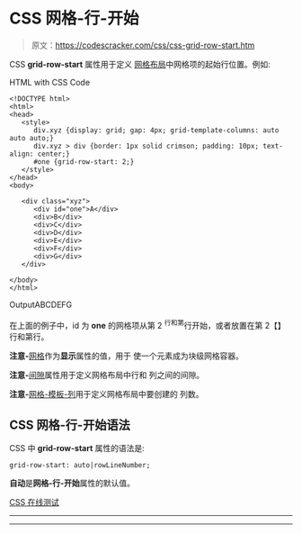 # CSS 网格-行-开始

> 原文：<https://codescracker.com/css/css-grid-row-start.htm>

CSS **grid-row-start** 属性用于定义 [网格布局](/css/css-grid.htm)中网格项的起始行位置。例如:

HTML with CSS Code

```
<!DOCTYPE html>
<html>
<head>
   <style>
      div.xyz {display: grid; gap: 4px; grid-template-columns: auto auto auto;}
      div.xyz > div {border: 1px solid crimson; padding: 10px; text-align: center;}
      #one {grid-row-start: 2;}
   </style>
</head>
<body>

   <div class="xyz">
      <div id="one">A</div>
      <div>B</div>
      <div>C</div>
      <div>D</div>
      <div>E</div>
      <div>F</div>
      <div>G</div>
   </div>

</body>
</html>
```

OutputABCDEFG

在上面的例子中，id 为 **one** 的网格项从第 2 <sup>行和第</sup>行开始，或者放置在第 2【】行和第行。

**注意-**[网格](/css/css-grid.htm)作为**显示**属性的值，用于 使一个元素成为块级网格容器。

**注意-**[间隙](/css/css-gap.htm)属性用于定义网格布局中行和 列之间的间隙。

**注意-**[网格-模板-列](/css/css-grid-template-columns.htm)用于定义网格布局中要创建的 列数。

## CSS 网格-行-开始语法

CSS 中 **grid-row-start** 属性的语法是:

```
grid-row-start: auto|rowLineNumber;
```

**自动**是**网格-行-开始**属性的默认值。

[CSS 在线测试](/exam/showtest.php?subid=5)

* * *

* * *